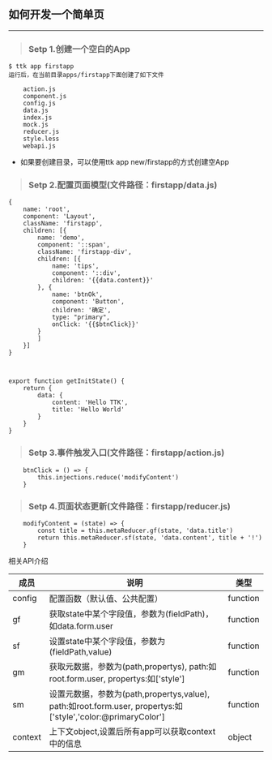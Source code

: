 ## 如何开发一个简单页

---


> ### Setp 1.创建一个空白的App
```
$ ttk app firstapp
运行后，在当前目录apps/firstapp下面创建了如下文件

    action.js
    component.js
    config.js
    data.js
    index.js
    mock.js
    reducer.js
    style.less
    webapi.js 
```
* 如果要创建目录，可以使用ttk app new/firstapp的方式创建空App

> ### Setp 2.配置页面模型(文件路径：firstapp/data.js)

```
{
	name: 'root',
	component: 'Layout',
	className: 'firstapp',
	children: [{
		name: 'demo',
		component: '::span',
		className: 'firstapp-div',
		children: [{
			name: 'tips',
			component: '::div',
			children: '{{data.content}}'
		}, {
			name: 'btnOk',
			component: 'Button',
			children: '确定',
			type: "primary",
			onClick: '{{$btnClick}}'
		}
		]
	}]
}

    
```

```
export function getInitState() {
	return {
		data: {
			content: 'Hello TTK',
			title: 'Hello World'
		}
	}
}
```
> ### Setp 3.事件触发入口(文件路径：firstapp/action.js)


```
    btnClick = () => {
        this.injections.reduce('modifyContent')
    }
```

> ### Setp 4.页面状态更新(文件路径：firstapp/reducer.js)



```
    modifyContent = (state) => {
        const title = this.metaReducer.gf(state, 'data.title')
        return this.metaReducer.sf(state, 'data.content', title + '!')
    }
```


相关API介绍


| 成员        | 说明           | 类型               | 
|-------------|----------------|--------------------|
| config    | 配置函数（默认值、公共配置）   | function |
| gf | 获取state中某个字段值，参数为(fieldPath)，如data.form.user | function | 
| sf | 设置state中某个字段值，参数为(fieldPath,value) | function |
| gm | 获取元数据，参数为(path,propertys), path:如root.form.user, propertys:如['style'] | function |
| sm | 设置元数据，参数为(path,propertys,value), path:如root.form.user, propertys:如['style','color:@primaryColor'] | function |
| context | 上下文object,设置后所有app可以获取context中的信息 | object |

```

```